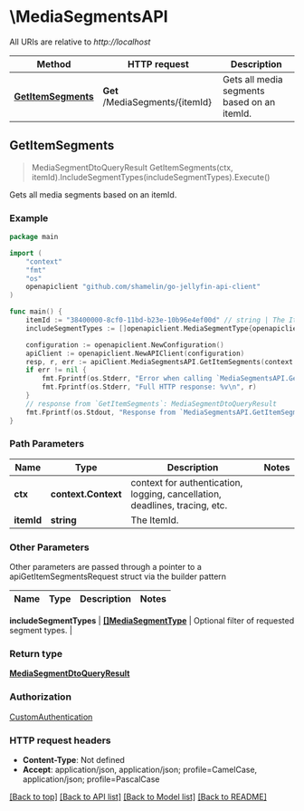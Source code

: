 # \MediaSegmentsAPI

All URIs are relative to *http://localhost*

Method | HTTP request | Description
------------- | ------------- | -------------
[**GetItemSegments**](MediaSegmentsAPI.md#GetItemSegments) | **Get** /MediaSegments/{itemId} | Gets all media segments based on an itemId.



## GetItemSegments

> MediaSegmentDtoQueryResult GetItemSegments(ctx, itemId).IncludeSegmentTypes(includeSegmentTypes).Execute()

Gets all media segments based on an itemId.

### Example

```go
package main

import (
	"context"
	"fmt"
	"os"
	openapiclient "github.com/shamelin/go-jellyfin-api-client"
)

func main() {
	itemId := "38400000-8cf0-11bd-b23e-10b96e4ef00d" // string | The ItemId.
	includeSegmentTypes := []openapiclient.MediaSegmentType{openapiclient.MediaSegmentType("Unknown")} // []MediaSegmentType | Optional filter of requested segment types. (optional)

	configuration := openapiclient.NewConfiguration()
	apiClient := openapiclient.NewAPIClient(configuration)
	resp, r, err := apiClient.MediaSegmentsAPI.GetItemSegments(context.Background(), itemId).IncludeSegmentTypes(includeSegmentTypes).Execute()
	if err != nil {
		fmt.Fprintf(os.Stderr, "Error when calling `MediaSegmentsAPI.GetItemSegments``: %v\n", err)
		fmt.Fprintf(os.Stderr, "Full HTTP response: %v\n", r)
	}
	// response from `GetItemSegments`: MediaSegmentDtoQueryResult
	fmt.Fprintf(os.Stdout, "Response from `MediaSegmentsAPI.GetItemSegments`: %v\n", resp)
}
```

### Path Parameters


Name | Type | Description  | Notes
------------- | ------------- | ------------- | -------------
**ctx** | **context.Context** | context for authentication, logging, cancellation, deadlines, tracing, etc.
**itemId** | **string** | The ItemId. | 

### Other Parameters

Other parameters are passed through a pointer to a apiGetItemSegmentsRequest struct via the builder pattern


Name | Type | Description  | Notes
------------- | ------------- | ------------- | -------------

 **includeSegmentTypes** | [**[]MediaSegmentType**](MediaSegmentType.md) | Optional filter of requested segment types. | 

### Return type

[**MediaSegmentDtoQueryResult**](MediaSegmentDtoQueryResult.md)

### Authorization

[CustomAuthentication](../README.md#CustomAuthentication)

### HTTP request headers

- **Content-Type**: Not defined
- **Accept**: application/json, application/json; profile=CamelCase, application/json; profile=PascalCase

[[Back to top]](#) [[Back to API list]](../README.md#documentation-for-api-endpoints)
[[Back to Model list]](../README.md#documentation-for-models)
[[Back to README]](../README.md)

